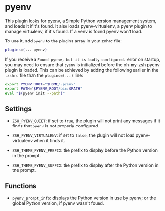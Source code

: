 # pyenv

This plugin looks for [pyenv](https://github.com/pyenv/pyenv), a Simple Python version
management system, and loads it if it's found. It also loads pyenv-virtualenv, a pyenv
plugin to manage virtualenv, if it's found. If a venv is found pyenv won't load.

To use it, add `pyenv` to the plugins array in your zshrc file:

```zsh
plugins=(... pyenv)
```

If you receive a `Found pyenv, but it is badly configured.` error on startup, you may need to ensure that `pyenv` is initialized before the oh-my-zsh pyenv plugin is loaded. This can be achieved by adding the following earlier in the `.zshrc` file than the `plugins=(...)` line:

```zsh
export PYENV_ROOT="$HOME/.pyenv"
export PATH="$PYENV_ROOT/bin:$PATH"
eval "$(pyenv init --path)"
```

## Settings

- `ZSH_PYENV_QUIET`: if set to `true`, the plugin will not print any messages if it
  finds that `pyenv` is not properly configured.

- `ZSH_PYENV_VIRTUALENV`: if set to `false`, the plugin will not load pyenv-virtualenv
  when it finds it.

- `ZSH_THEME_PYENV_PREFIX`: the prefix to display before the Python version in
  the prompt.

- `ZSH_THEME_PYENV_SUFFIX`: the prefix to display after the Python version in
  the prompt.

## Functions

- `pyenv_prompt_info`: displays the Python version in use by pyenv; or the global Python
  version, if pyenv wasn't found.
